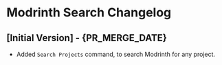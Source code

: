 # Modrinth Search Changelog

## [Initial Version] - {PR_MERGE_DATE}

- Added `Search Projects` command, to search Modrinth for any project.
